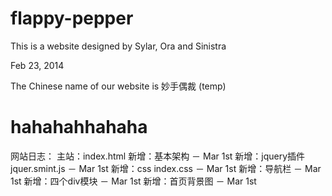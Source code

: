 ﻿flappy-pepper
=============

This is a website designed by Sylar, Ora and Sinistra

Feb 23, 2014

The Chinese name of our website is  妙手偶裁 (temp)

hahahahhahaha
=============
网站日志：
主站：index.html
新增：基本架构 － Mar 1st
新增：jquery插件jquer.smint.js － Mar 1st
新增：css index.css － Mar 1st
新增：导航栏 － Mar 1st
新增：四个div模块 － Mar 1st
新增：首页背景图 － Mar 1st
